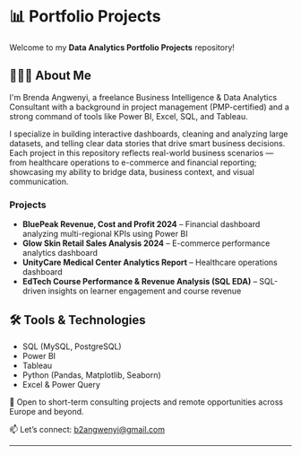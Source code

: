 # 📊 Portfolio Projects

Welcome to my **Data Analytics Portfolio Projects** repository!  
## 👩🏽‍💻 About Me
I'm Brenda Angwenyi, a freelance Business Intelligence & Data Analytics Consultant with a background in project management (PMP-certified) and a strong command of tools like Power BI, Excel, SQL, and Tableau.

I specialize in building interactive dashboards, cleaning and analyzing large datasets, and telling clear data stories that drive smart business decisions.
Each project in this repository reflects real-world business scenarios — from healthcare operations to e-commerce and financial reporting; showcasing my ability to bridge data, business context, and visual communication.
### Projects
- **BluePeak Revenue, Cost and Profit 2024** – Financial dashboard analyzing multi-regional KPIs using Power BI  
- **Glow Skin Retail Sales Analysis 2024** – E-commerce performance analytics dashboard  
- **UnityCare Medical Center Analytics Report** – Healthcare operations dashboard  
- **EdTech Course Performance & Revenue Analysis (SQL EDA)** – SQL-driven insights on learner engagement and course revenue  
## 🛠️ Tools & Technologies

- SQL (MySQL, PostgreSQL)
- Power BI
- Tableau
- Python (Pandas, Matplotlib, Seaborn)
- Excel & Power Query

📍 Open to short-term consulting projects and remote opportunities across Europe and beyond.

📫 Let’s connect: b2angwenyi@gmail.com




---



